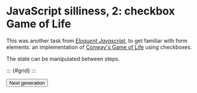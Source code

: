# JavaScript silliness, 2: checkbox Game of Life

This was another task from [*Eloquent Javascript*][ejs], to get familiar with
form elements: an implementation of [Conway's Game of Life][gol] using
checkboxes.

The state can be manipulated between steps.

::: {#grid}
:::

<button id="next">Next generation</button>

[ejs]: <https://eloquentjavascript.net>
[gol]: <https://en.wikipedia.org/wiki/Conway%27s_Game_of_Life>

<script>
class Grid {
    constructor(fillRate, side) {
        let grid = [];
        for (let y = 0; y < side; ++y) {
            let row = [];
            for (let x = 0; x < side; ++x) {
                row.push(this._box(fillRate > Math.random()));
            }
            grid.push(row);
        }

        this.grid = grid;
        this.side = side;
    }

    static create(elem, fillRate = 0.25, side = 33) {
        elem.style.lineHeight = 0.75;
        let g = new Grid(fillRate, side);
        g.grid.forEach(row => {
            row.forEach(box => elem.appendChild(box));
            elem.appendChild(document.createElement("br"));
        });

        return g;
    }

    _countLiveNeighbours(x, y) {
        let count = 0;
        for (let dy = -1; dy <= 1; ++dy) {
            for (let dx = -1; dx <= 1; ++dx) {
                if (y + dy < 0 || y + dy >= this.side ||
                    x + dx < 0 || x + dx >= this.side ||
                    dx == 0 && dy == 0) {
                    continue;
                }

                count += this.grid[y+dy][x+dx].checked ? 1 : 0;
            }
        }

        return count;
    }

    _box(checked) {
        let box = document.createElement("input");
        box.type = "checkbox";
        box.style.margin = 0;
        box.checked = checked;

        return box;
    }

    update(elem) {
        let newGrid = [];

        for (let y = 0; y < this.side; ++y) {
            let row = [];
            for (let x = 0; x < this.side; ++x) {
                let newChecked = false;
                let curChecked = this.grid[y][x].checked;
                let liveNeighbours = this._countLiveNeighbours(x, y);

                if (curChecked && (liveNeighbours == 2 || liveNeighbours == 3)) {
                    newChecked = true;
                }
                else if (!curChecked && liveNeighbours == 3) {
                    newChecked = true;
                }

                row.push(this._box(newChecked));
            }
            newGrid.push(row);
        }

        elem.innerHTML = "";
        newGrid.forEach(row => {
            row.forEach(box => elem.appendChild(box));
            elem.appendChild(document.createElement("br"));
        });

        this.grid = newGrid;
    }
}

let div = document.getElementById("grid");
let grid = Grid.create(div);

document.getElementById("next").addEventListener("click", () => grid.update(div));
</script>
